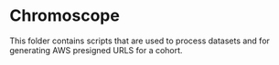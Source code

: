 # Chromoscope

This folder contains scripts that are used to process datasets and for generating AWS presigned URLS for a cohort.
